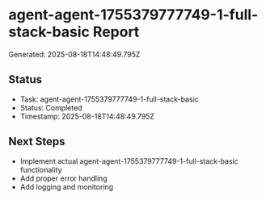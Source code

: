 # agent-agent-1755379777749-1-full-stack-basic Report

Generated: 2025-08-18T14:48:49.795Z

## Status
- Task: agent-agent-1755379777749-1-full-stack-basic
- Status: Completed
- Timestamp: 2025-08-18T14:48:49.795Z

## Next Steps
- Implement actual agent-agent-1755379777749-1-full-stack-basic functionality
- Add proper error handling
- Add logging and monitoring
